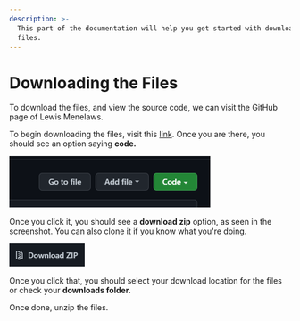 ```yaml
---
description: >-
  This part of the documentation will help you get started with downloading the
  files.
---
```


# Downloading the Files

To download the files, and view the source code, we can visit the GitHub page of Lewis Menelaws.

To begin downloading the files, visit this [link](https://github.com/elebumm/RedditVideoMakerBot). Once you are there, you should see an option saying **code.**

![The green could be different in your case based on the theme.](<.gitbook/assets/image (1) (1) (1).png>)

Once you click it, you should see a **download zip** option, as seen in the screenshot. You can also clone it if you know what you're doing.

![](<.gitbook/assets/image (1) (1).png>)

Once you click that, you should select your download location for the files or check your **downloads folder.**&#x20;

Once done, unzip the files.
